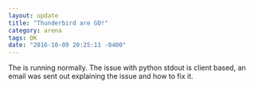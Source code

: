 ```yaml
---
layout: update
title: "Thunderbird are GO!"
category: arena
tags: OK
date: "2016-10-09 20:25:11 -0400"
---
```


The is running normally.  The issue with python stdout is client based, an email was sent out explaining the issue and how to fix it.
